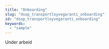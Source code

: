 ```yaml
---
title: "Onboarding"
slug: "dsop_transportloyvegaranti_onboarding"
id: "dsop_transportloyvegaranti_onboarding"
keywords:
  - "sample"
---
```


Under arbeid